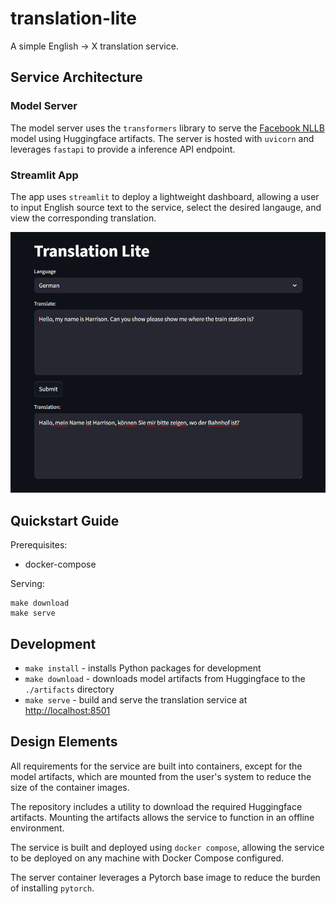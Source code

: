 # translation-lite

A simple English -> X translation service.

## Service Architecture

### Model Server

The model server uses the `transformers` library to serve the [Facebook NLLB](https://huggingface.co/facebook/nllb-200-distilled-600M) model using Huggingface artifacts. The server is hosted with `uvicorn` and leverages `fastapi` to provide a inference API endpoint.

### Streamlit App

The app uses `streamlit` to deploy a lightweight dashboard, allowing a user to input English source text to the service, select the desired langauge, and view the corresponding translation.

![Translation Streamlit App](./translation-lite.png)

## Quickstart Guide

Prerequisites:

- docker-compose

Serving:

```
make download
make serve
```

## Development

- `make install` - installs Python packages for development
- `make download` - downloads model artifacts from Huggingface to the `./artifacts` directory
- `make serve` - build and serve the translation service at [http://localhost:8501](http://localhost:8501)

## Design Elements

All requirements for the service are built into containers, except for the model artifacts, which are mounted from the user's system to reduce the size of the container images. 

The repository includes a utility to download the required Huggingface artifacts. Mounting the artifacts allows the service to function in an offline environment.

The service is built and deployed using `docker compose`, allowing the service to be deployed on any machine with Docker Compose configured.

The server container leverages a Pytorch base image to reduce the burden of installing `pytorch`.
